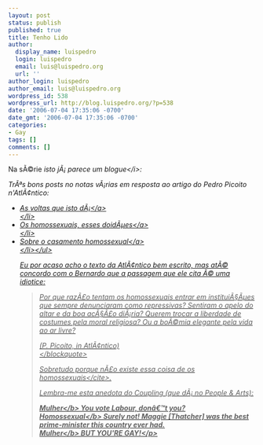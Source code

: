 ```yaml
---
layout: post
status: publish
published: true
title: Tenho Lido
author:
  display_name: luispedro
  login: luispedro
  email: luis@luispedro.org
  url: ''
author_login: luispedro
author_email: luis@luispedro.org
wordpress_id: 538
wordpress_url: http://blog.luispedro.org/?p=538
date: '2006-07-04 17:35:06 -0700'
date_gmt: '2006-07-04 17:35:06 -0700'
categories:
- Gay
tags: []
comments: []
---
```

<p>Na s&Atilde;&copy;rie <i>isto j&Atilde;&iexcl; parece um blogue<&#47;i>:</p>
<p>Tr&Atilde;&ordf;s bons posts no notas v&Atilde;&iexcl;rias em resposta ao artigo do Pedro Picoito n'Atl&Atilde;&cent;ntico:</p>
<ul>
<li><a href="http:&#47;&#47;notasvarias.blogspot.com&#47;2006&#47;07&#47;os-portugueses-esses-pioneiros.html">As voltas que isto d&Atilde;&iexcl;<&#47;a><br />
<&#47;li>
<li><a href="http:&#47;&#47;notasvarias.blogspot.com&#47;2006&#47;07&#47;os-homossexuais-esses-doides.html">Os homossexuais, esses doid&Atilde;&micro;es<&#47;a><br />
<&#47;li>
<li><a href="http:&#47;&#47;notasvarias.blogspot.com&#47;2006&#47;07&#47;sobre-o-casamento-homossexual.html">Sobre o casamento homossexual<&#47;a><br />
<&#47;li><&#47;ul></p>
<p>Eu por acaso acho o texto da Atl&Atilde;&cent;ntico bem escrito, mas at&Atilde;&copy; concordo com o Bernardo que a passagem que ele cita &Atilde;&copy; uma idiotice:</p>
<blockquote><p>
Por que raz&Atilde;&pound;o tentam os homossexuais entrar em institui&Atilde;&sect;&Atilde;&micro;es que sempre denunciaram como repressivas? Sentiram o apelo do altar e da boa ac&Atilde;&sect;&Atilde;&pound;o di&Atilde;&iexcl;ria? Querem trocar a liberdade de costumes pela moral religiosa? Ou a bo&Atilde;&copy;mia elegante pela vida ao ar livre?</p>
<p>(P. Picoito, in Atl&Atilde;&cent;ntico)<br />
<&#47;blockquote></p>
<p>Sobretudo porque n&Atilde;&pound;o existe essa coisa de <cite>os homossexuais<&#47;cite>.</p>
<p>Lembra-me esta anedota do Coupling (que d&Atilde;&iexcl; no People & Arts):</p>
<p><b>Mulher<&#47;b> You vote Labour, don&acirc;&euro;&trade;t you?<br &#47;><b>Homossexual<&#47;b> Surely not! Maggie [Thatcher] was the best prime-minister this country ever had.<br &#47;><b>Mulher<&#47;b> BUT YOU'RE GAY!<&#47;p></p>

